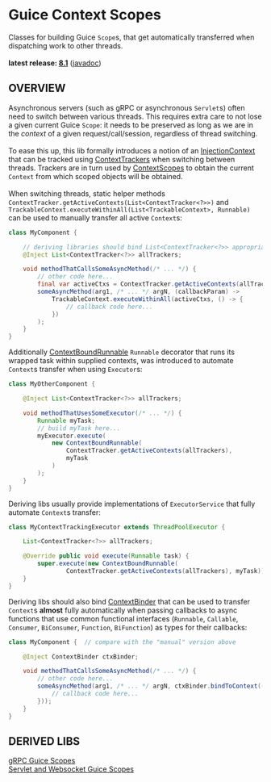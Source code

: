 # Guice Context Scopes

Classes for building Guice `Scope`s, that get automatically transferred when dispatching work to other threads.<br/>
<br/>
**latest release: [8.1](https://search.maven.org/artifact/pl.morgwai.base/guice-context-scopes/8.1/jar)**
([javadoc](https://javadoc.io/doc/pl.morgwai.base/guice-context-scopes/8.1))


## OVERVIEW

Asynchronous servers (such as gRPC or asynchronous `Servlet`s) often need to switch between various threads. This requires extra care to not lose a given current Guice `Scope`: it needs to be preserved as long as we are in the  _context_  of a given request/call/session, regardless of thread switching.<br/>
<br/>
To ease this up, this lib formally introduces a notion of an [InjectionContext](src/main/java/pl/morgwai/base/guice/scopes/TrackableContext.java) that can be tracked using [ContextTrackers](src/main/java/pl/morgwai/base/guice/scopes/ContextTracker.java) when switching between threads. Trackers are in turn used by [ContextScopes](src/main/java/pl/morgwai/base/guice/scopes/ContextScope.java) to obtain the current `Context` from which scoped objects will be obtained.<br/>
<br/>
When switching threads, static helper methods `ContextTracker.getActiveContexts(List<ContextTracker<?>>)` and `TrackableContext.executeWithinAll(List<TrackableContext>, Runnable)` can be used to manually transfer all active `Context`s:
```java
class MyComponent {

    // deriving libraries should bind List<ContextTracker<?>> appropriately
    @Inject List<ContextTracker<?>> allTrackers;

    void methodThatCallsSomeAsyncMethod(/* ... */) {
        // other code here...
        final var activeCtxs = ContextTracker.getActiveContexts(allTrackers);
        someAsyncMethod(arg1, /* ... */ argN, (callbackParam) ->
            TrackableContext.executeWithinAll(activeCtxs, () -> {
                // callback code here...
            })
        );
    }
}
```
Additionally [ContextBoundRunnable](src/main/java/pl/morgwai/base/guice/scopes/ContextBoundRunnable.java) `Runnable` decorator that runs its wrapped task within supplied contexts, was introduced to automate `Context`s transfer when using `Executor`s:
```java
class MyOtherComponent {

    @Inject List<ContextTracker<?>> allTrackers;

    void methodThatUsesSomeExecutor(/* ... */) {
        Runnable myTask;
        // build myTask here...
        myExecutor.execute(
            new ContextBoundRunnable(
                ContextTracker.getActiveContexts(allTrackers),
                myTask
            )
        );
    }
}
```
Deriving libs usually provide implementations of `ExecutorService` that fully automate `Context`s transfer:
```java
class MyContextTrackingExecutor extends ThreadPoolExecutor {

    List<ContextTracker<?>> allTrackers;

    @Override public void execute(Runnable task) {
        super.execute(new ContextBoundRunnable(
                ContextTracker.getActiveContexts(allTrackers), myTask));
    }
}
```
Deriving libs should also bind [ContextBinder](src/main/java/pl/morgwai/base/guice/scopes/ContextBinder.java) that can be used to transfer `Context`s **almost** fully automatically when passing callbacks to async functions that use common functional interfaces (`Runnable`, `Callable`, `Consumer`, `BiConsumer`, `Function`, `BiFunction`) as types for their callbacks:
```java
class MyComponent {  // compare with the "manual" version above

    @Inject ContextBinder ctxBinder;

    void methodThatCallsSomeAsyncMethod(/* ... */) {
        // other code here...
        someAsyncMethod(arg1, /* ... */ argN, ctxBinder.bindToContext((callbackParam) -> {
            // callback code here...
        }));
    }
}
```


## DERIVED LIBS

[gRPC Guice Scopes](https://github.com/morgwai/grpc-scopes)<br/>
[Servlet and Websocket Guice Scopes](https://github.com/morgwai/servlet-scopes)
